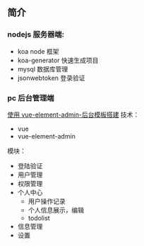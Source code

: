 ## 简介

### nodejs 服务器端:

- koa node 框架
- koa-generator 快速生成项目
- mysql 数据库管理
- jsonwebtoken 登录验证

### pc 后台管理端

[使用 vue-element-admin-后台模板搭建](https://github.com/PanJiaChen/vue-admin-template.git)
技术：

- vue
- vue-element-admin

模块：

- 登陆验证
- 用户管理
- 权限管理
- 个人中心
  - 用户操作记录
  - 个人信息展示，编辑
  - todolist
- 信息管理
- 设置
